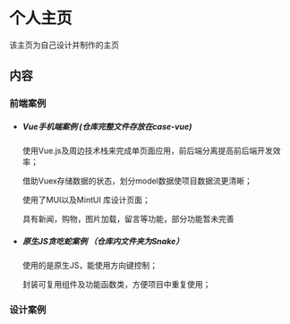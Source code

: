 # 个人主页

该主页为自己设计并制作的主页

## 内容

### 前端案例

- ##### Vue手机端案例 (仓库完整文件存放在case-vue)

  使用Vue.js及周边技术栈来完成单页面应用，前后端分离提高前后端开发效率；

  借助Vuex存储数据的状态，划分model数据使项目数据流更清晰；

  使用了MUI以及MintUI 库设计页面；

  具有新闻，购物，图片加载，留言等功能，部分功能暂未完善

- ##### 原生JS贪吃蛇案例 （仓库内文件夹为Snake）

  使用的是原生JS，能使用方向键控制；

  封装可复用组件及功能函数类，方便项目中重复使用；

### 设计案例

